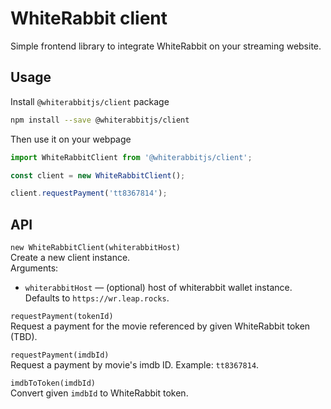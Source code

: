 # WhiteRabbit client

Simple frontend library to integrate WhiteRabbit on your streaming website.

## Usage

Install `@whiterabbitjs/client` package

```sh
npm install --save @whiterabbitjs/client
```

Then use it on your webpage

```js
import WhiteRabbitClient from '@whiterabbitjs/client';

const client = new WhiteRabbitClient();

client.requestPayment('tt8367814');
```

## API

`new WhiteRabbitClient(whiterabbitHost)`
\
Create a new client instance.
\
Arguments:

- `whiterabbitHost` — (optional) host of whiterabbit wallet instance. Defaults to `https://wr.leap.rocks`.

`requestPayment(tokenId)`
\
Request a payment for the movie referenced by given WhiteRabbit token (TBD).

`requestPayment(imdbId)`
\
Request a payment by movie's imdb ID. Example: `tt8367814`.

`imdbToToken(imdbId)`
\
Convert given `imdbId` to WhiteRabbit token.
